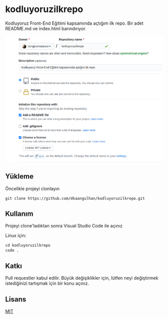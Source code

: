 # kodluyoruzilkrepo
Kodluyoruz Front-End Eğitimi kapsamında açtığım ilk repo. Bir adet README.md ve index.html barındırıyor.

![](https://github.com/Kodluyoruz/taskforce/raw/main/git/odev1/figures/github.png)

## Yükleme
Öncelikle projeyi clonlayın
```
git clone https://github.com/dkaangulhan/kodluyoruzilkrepo.git
```

## Kullanım
Projeyi clone'ladıktan sonra Visual Studio Code ile açınız

Linux için:
```
cd kodluyoruzilkrepo
code .
```

## Katkı
Pull requestler kabul edilir. Büyük değişiklikler için, lütfen neyi değiştirmek istediğinizi tartışmak için bir konu açınız.

## Lisans
[MIT](https://choosealicense.com/licenses/mit/)